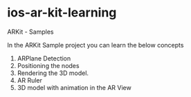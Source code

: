 # ios-ar-kit-learning

ARKit - Samples

In the ARKit Sample project you can learn the below concepts

1. ARPlane Detection
2. Positioning the nodes
3. Rendering the 3D model.
4. AR Ruler
5. 3D model with animation in the AR View
